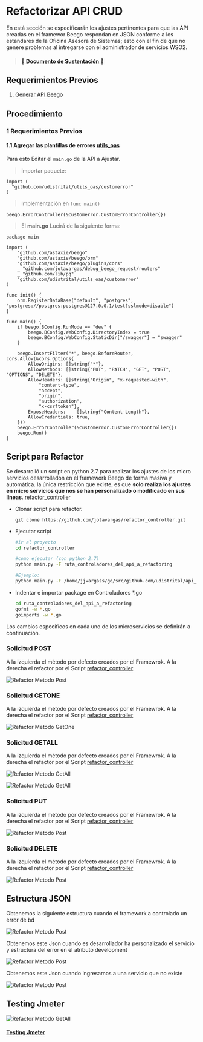 # Refactorizar API CRUD

En está sección se especificarán los ajustes pertinentes para que las API creadas en el framewor Beego respondan en JSON conforme a los estandares de la Oficina Asesora de Sistemas; esto con el fin de que no genere problemas al intregarse con el administrador de servicios WSO2.

>#### [:book: Documento de Sustentación :book:](https://docs.google.com/document/d/1wxf8QB-qZ3c5H2irR6kV6SoVQMw5LNNkp3aFLo9nooI/edit?usp=sharing)

## Requerimientos Previos
1. [Generar API Beego](generar_api.md)


## Procedimiento

### 1 Requerimientos Previos

#### 1.1 Agregar las plantillas de errores [utils_oas](https://github.com/udistrital/utils_oas)

Para esto Editar el `main.go` de la API a Ajustar.   

> Importar paquete:
```golang
import (
  "github.com/udistrital/utils_oas/customerror"
)
```

> Implementación en `func main()`
```golang
beego.ErrorController(&customerror.CustomErrorController{})
```

>El **main.go** Lucirá de la siguiente forma:
```golang
package main

import (
    "github.com/astaxie/beego"
    "github.com/astaxie/beego/orm"
    "github.com/astaxie/beego/plugins/cors"
    _ "github.com/jotavargas/debug_beego_request/routers"
    _ "github.com/lib/pq"
    "github.com/udistrital/utils_oas/customerror"
)

func init() {
    orm.RegisterDataBase("default", "postgres", "postgres://postgres:postgres@127.0.0.1/test?sslmode=disable")
}

func main() {
    if beego.BConfig.RunMode == "dev" {
        beego.BConfig.WebConfig.DirectoryIndex = true
        beego.BConfig.WebConfig.StaticDir["/swagger"] = "swagger"
    }

    beego.InsertFilter("*", beego.BeforeRouter, cors.Allow(&cors.Options{
        AllowOrigins: []string{"*"},
        AllowMethods: []string{"PUT", "PATCH", "GET", "POST", "OPTIONS", "DELETE"},
        AllowHeaders: []string{"Origin", "x-requested-with",
            "content-type",
            "accept",
            "origin",
            "authorization",
            "x-csrftoken"},
        ExposeHeaders:    []string{"Content-Length"},
        AllowCredentials: true,
    }))
    beego.ErrorController(&customerror.CustomErrorController{})
    beego.Run()
}
```


## Script para Refactor

Se desarrolló un script en python 2.7 para realizar los ajustes de los micro servicios desarrolladon en el framework Beego de forma masiva y automática. la única restricción que existe, es que **solo realiza los ajustes en micro servicios que nos se han personalizado o modificado en sus líneas**. [refactor_controller](https://github.com/udistrital/refactor_controller)

- Clonar script para refactor.

  ```golang
  git clone https://github.com/jotavargas/refactor_controller.git
  ```

- Ejecutar script

  ```bash
  #ir al proyecto
  cd refactor_controller

  #como ejecutar (con python 2.7)
  python main.py -F ruta_controladores_del_api_a_refactoring

  #Ejemplo:
  python main.py -F /home/jjvargass/go/src/github.com/udistrital/api_financiera/controllers
  ```

- Indentar e importar package en Controladores *.go

  ```bash
  cd ruta_controladores_del_api_a_refactoring
  gofmt -w *.go
  goimports -w *.go
  ```


Los cambios específicos en cada uno de los microservicios se definirán a continuación.


### Solicitud POST

A la izquierda el método por defecto creados por el Framewrok. A la derecha el refactor por el Script [refactor_controller](https://github.com/udistrital/refactor_controller)

  ![Refactor Metodo Post](/generacion_de_apis/img/post.png)


### Solicitud GETONE

A la izquierda el método por defecto creados por el Framewrok. A la derecha el refactor por el Script [refactor_controller](https://github.com/udistrital/refactor_controller)

  ![Refactor Metodo GetOne](/generacion_de_apis/img/getone.png)


### Solicitud GETALL

A la izquierda el método por defecto creados por el Framewrok. A la derecha el refactor por el Script [refactor_controller](https://github.com/udistrital/refactor_controller)

  ![Refactor Metodo GetAll](/generacion_de_apis/img/getall1.png)

  ![Refactor Metodo GetAll](/generacion_de_apis/img/getall2.png)

### Solicitud PUT

A la izquierda el método por defecto creados por el Framewrok. A la derecha el refactor por el Script [refactor_controller](https://github.com/udistrital/refactor_controller)

  ![Refactor Metodo Post](/generacion_de_apis/img/put.png)

### Solicitud DELETE

A la izquierda el método por defecto creados por el Framewrok. A la derecha el refactor por el Script [refactor_controller](https://github.com/udistrital/refactor_controller)

  ![Refactor Metodo Post](/generacion_de_apis/img/delete.png)

## Estructura JSON

Obtenemos la siguiente estructura cuando el framework a controlado un error de bd

  ![Refactor Metodo Post](/generacion_de_apis/img/json01.png)

Obtenemos este Json cuando es desarrollador ha personalizado el servicio y estructura del error en el atributo development

  ![Refactor Metodo Post](/generacion_de_apis/img/json02.png)

Obtenemos este Json cuando ingresamos a una servicio  que no existe

![Refactor Metodo Post](/generacion_de_apis/img/json03.png)


## Testing Jmeter

![Refactor Metodo GetAll](/generacion_de_apis/img/test_01.png)

#### [Testing Jmeter](/generacion_de_apis/src/beegoTodasLasSolicitudes.jmx)
